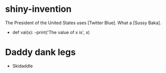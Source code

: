 # shiny-invention

The President of the United States uses [Twitter Blue]. What a [Sussy Baka].

- def val(x):
-print('The value of x is', x)

# Daddy dank legs

+ Skidaddle
